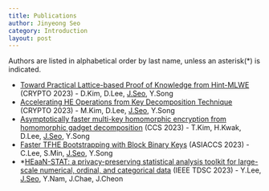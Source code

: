 ```yaml
---
title: Publications
author: Jinyeong Seo
category: Introduction
layout: post
---
```


Authors are listed in alphabetical order by last name, unless an asterisk(\*) is indicated.

- [Toward Practical Lattice-based Proof of Knowledge from Hint-MLWE] (CRYPTO 2023) - D.Kim, D.Lee, <ins>J.Seo</ins>, Y.Song
- [Accelerating HE Operations from Key Decomposition Technique] (CRYPTO 2023) - M.Kim, D.Lee, <ins>J.Seo</ins>, Y.Song
- [Asymptotically faster multi-key homomorphic encryption from homomorphic gadget decomposition] (CCS 2023) - T.Kim, H.Kwak, D.Lee, <ins>J.Seo</ins>, Y.Song
- [Faster TFHE Bootstrapping with Block Binary Keys] (ASIACCS 2023) - C.Lee, S.Min, <ins>J.Seo</ins>, Y.Song
- \*[HEaaN-STAT: a privacy-preserving statistical analysis toolkit for large-scale numerical, ordinal, and categorical data] (IEEE TDSC 2023) - Y.Lee, <ins>J.Seo</ins>, Y.Nam, J.Chae, J.Cheon

[Toward Practical Lattice-based Proof of Knowledge from Hint-MLWE]: https://eprint.iacr.org/2023/623
[Accelerating HE Operations from Key Decomposition Technique]: https://eprint.iacr.org/2023/413
[Asymptotically faster multi-key homomorphic encryption from homomorphic gadget decomposition]: https://eprint.iacr.org/2022/347
[Faster TFHE Bootstrapping with Block Binary Keys]: https://eprint.iacr.org/2023/958
[HEaaN-STAT: a privacy-preserving statistical analysis toolkit for large-scale numerical, ordinal, and categorical data]: https://ieeexplore.ieee.org/abstract/document/10123977

